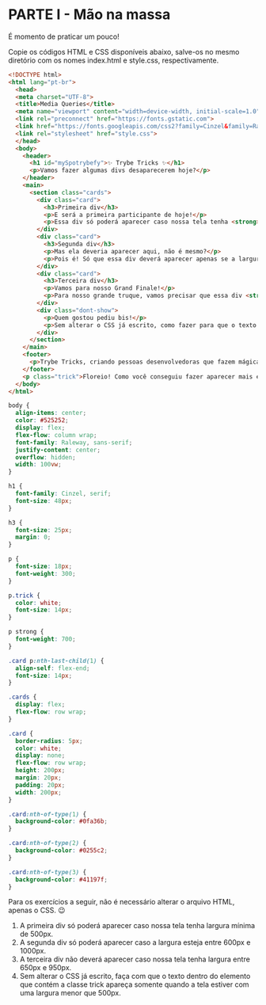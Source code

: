 # PARTE I - Mão na massa

É momento de praticar um pouco!

Copie os códigos HTML e CSS disponíveis abaixo, salve-os no mesmo diretório com os nomes index.html e style.css, respectivamente.

```HTML
<!DOCTYPE html>
<html lang="pt-br">
  <head>
  <meta charset="UTF-8">
  <title>Media Queries</title>
  <meta name="viewport" content="width=device-width, initial-scale=1.0">
  <link rel="preconnect" href="https://fonts.gstatic.com">
  <link href="https://fonts.googleapis.com/css2?family=Cinzel&family=Raleway:wght@300;700&display=swap" rel="stylesheet">
  <link rel="stylesheet" href="style.css">
  </head>
  <body>
    <header>
      <h1 id="mySpotrybefy">✨ Trybe Tricks ✨</h1>
      <p>Vamos fazer algumas divs desaparecerem hoje?</p>
    </header>
    <main>
      <section class="cards">
        <div class="card">
          <h3>Primeira div</h3>
          <p>E será a primeira participante de hoje!</p>
          <p>Essa div só poderá aparecer caso nossa tela tenha <strong>largura mínima</strong> de 500px.</p>
        </div>
        <div class="card">
          <h3>Segunda div</h3>
          <p>Mas ela deveria aparecer aqui, não é mesmo?</p>
          <p>Pois é! Só que essa div deverá aparecer apenas se a largura <strong>estiver entre</strong> 600px e 1000px.</p>
        </div>
        <div class="card">
          <h3>Terceira div</h3>
          <p>Vamos para nosso Grand Finale!</p>
          <p>Para nosso grande truque, vamos precisar que essa div <strong>não apareça</strong> entre 650px e 950px.</p>
        </div>
        <div class="dont-show">
          <p>Quem gostou pediu bis!</p>
          <p>Sem alterar o CSS já escrito, como fazer para que o texto que contém a classe '.trick' apareça na tela quando estiver com uma largura menor que 500px?</p>
        </div>
      </section>
    </main>    
    <footer>
      <p>Trybe Tricks, criando pessoas desenvolvedoras que fazem mágica com as mãos!</p>
    </footer>
    <p class="trick">Floreio! Como você conseguiu fazer aparecer mais essa caixa de texto?</p>
  </body>
</html>
```

```css
body {
  align-items: center;
  color: #525252;
  display: flex;
  flex-flow: column wrap;
  font-family: Raleway, sans-serif;
  justify-content: center;
  overflow: hidden;
  width: 100vw;
}

h1 {
  font-family: Cinzel, serif;
  font-size: 48px;
}

h3 {
  font-size: 25px;
  margin: 0;
}

p {
  font-size: 18px;
  font-weight: 300;
}

p.trick {
  color: white;
  font-size: 14px;
}

p strong {
  font-weight: 700;
}

.card p:nth-last-child(1) {
  align-self: flex-end;
  font-size: 14px;
}

.cards {
  display: flex;
  flex-flow: row wrap;
}

.card {
  border-radius: 5px;
  color: white;
  display: none;
  flex-flow: row wrap;
  height: 200px;
  margin: 20px;
  padding: 20px;
  width: 200px;
}

.card:nth-of-type(1) {
  background-color: #0fa36b;
}

.card:nth-of-type(2) {
  background-color: #0255c2;
}

.card:nth-of-type(3) {
  background-color: #41197f;
}
```
Para os exercícios a seguir, não é necessário alterar o arquivo HTML, apenas o CSS. 😉

1. A primeira div só poderá aparecer caso nossa tela tenha largura mínima de 500px.
2. A segunda div só poderá aparecer caso a largura esteja entre 600px e 1000px.
3. A terceira div não deverá aparecer caso nossa tela tenha largura entre 650px e 950px.
4. Sem alterar o CSS já escrito, faça com que o texto dentro do elemento que contém a classe trick apareça somente quando a tela estiver com uma largura menor que 500px.